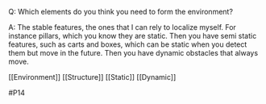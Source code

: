 Q: Which elements do you think you need to form the environment?

A: The stable features, the ones that I can rely to localize myself. For instance pillars, which you know they are static. Then you have semi static features, such as carts and boxes, which can be static when you detect them but move in the future. Then you have dynamic obstacles that always move.

[[Environment]]
[[Structure]]
[[Static]]
[[Dynamic]]

#P14 